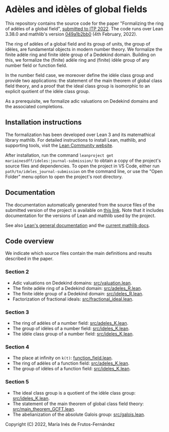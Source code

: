 # Adèles and idèles of global fields

This repository contains the source code for the paper  "Formalizing the ring of adèles of a global field", [submitted to ITP 2022](https://itpconference.github.io/ITP22/cfp.html). The code runs over Lean 3.38.0 and mathlib's version [049a1b2bb0](https://github.com/leanprover-community/mathlib/tree/049a1b2bb070c2b115dea3263ba9ca59e7d89eb8) (4th February, 2022).

The ring of adèles of a global field and its group of units, the group of idèles, are fundamental objects in modern number theory. We formalize the finite adèle ring and finite idèle group of a Dedekind domain. Building on this, we formalize the (finite) adèle ring and (finite) idèle group of any number field or function field.

In the number field case, we moreover define the idèle class group and provide two applications: the statement of the main theorem of global class field theory, and a proof that the ideal class group is isomorphic to an explicit quotient of the idèle class group.

As a prerequisite, we formalize adic valuations on Dedekind domains and the associated completions.

## Installation instructions
The formalization has been developed over Lean 3 and its matemathical library mathlib. For detailed instructions to install Lean, mathlib, and supporting tools, visit the [Lean Community website](https://leanprover-community.github.io/get_started.html).

After installation, run the command `leanproject get mariainesdff/ideles:journal-submission/` to obtain a copy of the project's source files and dependencies. To open the project in VS Code, either run `path/to/ideles_journal-submission` on the command line, or use the "Open Folder" menu option to open the project's root directory.

## Documentation

The documentation automatically generated from the source files of the submitted version of the project is available on [this link](https://mariainesdff.github.io/ideles/journal-submission). Note that it includes documentation for the versions of Lean and  mathlib used by the project.

See also [Lean's general documentation](https://leanprover.github.io/documentation/) and the [current mathlib docs](https://leanprover-community.github.io/mathlib_docs).

## Code overview

We indicate which source files contain the main definitions and results described in the paper.

### Section 2
* Adic valuations on Dedekind domains: [src/valuation.lean](https://github.com/mariainesdff/ideles/blob/journal-submission/src/valuation.lean).
* The finite adèle ring of a Dedekind domain: [src/adeles_R.lean](https://github.com/mariainesdff/ideles/blob/journal-submission/src/adeles_R.lean).
* The finite idèle group of a Dedekind domain: [src/ideles_R.lean](https://github.com/mariainesdff/ideles/blob/journal-submission/src/ideles_R.lean).
* Factorization of fractional ideals: [src/fractional_ideal.lean](https://github.com/mariainesdff/ideles/blob/journal-submission/src/fractional_ideal.lean).

### Section 3
* The ring of adèles of a number field: [src/adeles_K.lean](https://github.com/mariainesdff/ideles/blob/journal-submission/src/adeles_K.lean).
* The group of idèles of a number field: [src/ideles_K.lean](https://github.com/mariainesdff/ideles/blob/journal-submission/src/ideles_K.lean).
* The idèle class group of a number field: [src/ideles_K.lean](https://github.com/mariainesdff/ideles/blob/journal-submission/src/ideles_K.lean).

### Section 4
* The place at infinity on `k(t)`: [function_field.lean](https://github.com/mariainesdff/ideles/blob/journal-submission/src/function_field.lean).
* The ring of adèles of a function field: [src/adeles_K.lean](https://github.com/mariainesdff/ideles/blob/journal-submission/src/adeles_K.lean).
* The group of idèles of a function field: [src/ideles_K.lean](https://github.com/mariainesdff/ideles/blob/journal-submission/src/ideles_K.lean).

### Section 5
* The ideal class group is a quotient of the idèle class group: [src/ideles_K.lean](https://github.com/mariainesdff/ideles/blob/journal-submission/src/ideles_K.lean).
* The statement of the main theorem of global class field theory: [src/main_theorem_GCFT.lean](https://github.com/mariainesdff/ideles/blob/journal-submission/src/main_theorem_GCFT.lean).
* The abelianization of the absolute Galois group: [src/galois.lean](https://github.com/mariainesdff/ideles/blob/journal-submission/src/galois.lean).

Copyright (C) 2022, María Inés de Frutos-Fernández
